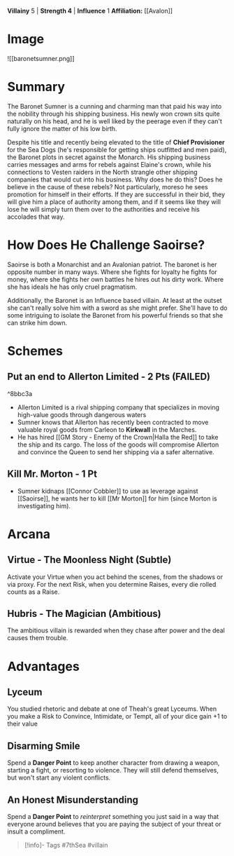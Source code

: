 **Villainy** 5 | **Strength 4** | **Influence** 1
**Affiliation:** [[Avalon]]
# Image
![[baronetsumner.png]]
# Summary
The Baronet Sumner is a cunning and charming man that paid his way into the nobility through his shipping business.  His newly won crown sits quite naturally on his head, and he is well liked by the peerage even if they can't fully ignore the matter of his low birth.

Despite his title and recently being elevated to the title of **Chief Provisioner** for the Sea Dogs (he's responsible for getting ships outfitted and men paid), the Baronet plots in secret against the Monarch.  His shipping business carries messages and arms for rebels against Elaine's crown, while his connections to Vesten raiders in the North strangle other shipping companies that would cut into his business.  Why does he do this?  Does he believe in the cause of these rebels?  Not particularly, moreso he sees promotion for himself in their efforts.  If they are successful in their bid, they will give him a place of authority among them, and if it seems like they will lose he will simply turn them over to the authorities and receive his accolades that way.

# How Does He Challenge Saoirse?
Saoirse is both a Monarchist and an Avalonian patriot.  The baronet is her opposite number in many ways.  Where she fights for loyalty he fights for money, where she fights her own battles he hires out his dirty work.  Where she has ideals he has only cruel pragmatism.

Additionally, the Baronet is an Influence based villain.  At least at the outset she can't really solve him with a sword as she might prefer.  She'll have to do some intriguing to isolate the Baronet from his powerful friends so that she can strike him down.

# Schemes
## Put an end to Allerton Limited - 2 Pts (FAILED)

^8bbc3a

- Allerton Limited is a rival shipping company that specializes in moving high-value goods through dangerous waters
- Sumner knows that Allerton has recently been contracted to move valuable royal goods from Carleon to **Kirkwall** in the Marches.
- He has hired [[GM Story - Enemy of the Crown|Halla the Red]] to take the ship and its cargo.  The loss of the goods will compromise Allerton and convince the Queen to send her shipping via a safer alternative.
## Kill Mr. Morton - 1 Pt
- Sumner kidnaps [[Connor Cobbler]] to use as leverage against [[Saoirse]], he wants her to kill [[Mr Morton]] for him (since Morton is investigating him).

# Arcana
## Virtue - The Moonless Night (Subtle)
Activate your Virtue when you act behind the scenes, from the shadows or via proxy.  For the next Risk, when you determine Raises, every die rolled counts as a Raise.

## Hubris - The Magician (Ambitious)
The ambitious villain is rewarded when they chase after power and the deal causes them trouble.

# Advantages
## Lyceum
You studied rhetoric and debate at one of Theah's great Lyceums.  When you make a Risk to Convince, Intimidate, or Tempt, all of your dice gain +1 to their value

## Disarming Smile
Spend a **Danger Point** to keep another character from drawing a weapon, starting a fight, or resorting to violence.  They will still defend themselves, but won't start any violent conflicts.

## An Honest Misunderstanding
Spend a **Danger Point** to *reinterpret* something you just said in a way that everyone around believes that you are paying the subject of your threat or insult a compliment.

> [!info]- Tags
> #7thSea #villain 

